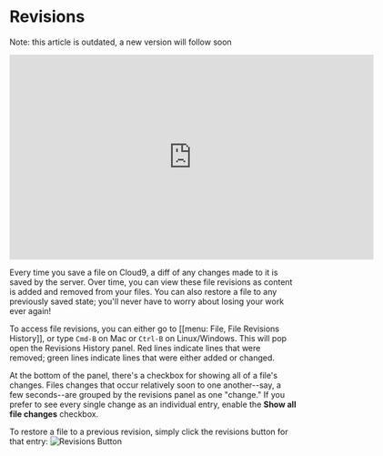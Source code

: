 # Revisions

Note: this article is outdated, a new version will follow soon

<div class="video-container">
<iframe width="640" height="360" src="https://www.youtube.com/embed/Or3byuEf-zE" frameborder="0" allowfullscreen></iframe>
</div>

Every time you save a file on Cloud9, a diff of any changes made to it is saved by the server. Over time, you can view these file revisions as content is added and removed from your files. You can also restore a file to any previously saved state; you'll never have to worry about losing your work ever again!

To access file revisions, you can either go to [[menu: File, File Revisions History]], or type `Cmd-B` on Mac or `Ctrl-B` on Linux/Windows. This will pop open the Revisions History panel. Red lines indicate lines that were removed; green lines indicate lines that were either added or changed.

At the bottom of the panel, there's a checkbox for showing all of a file's changes. Files changes that occur relatively soon to one another--say, a few seconds--are grouped by the revisions panel as one "change." If you prefer to see every single change as an individual entry, enable the **Show all file changes** checkbox.

To restore a file to a previous revision, simply click the revisions button for that entry: ![Revisions Button](./resources/icons/revisions_button.png)